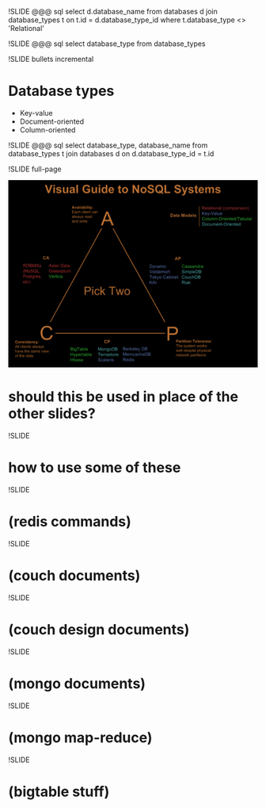 !SLIDE
	@@@ sql
	select d.database_name
	from databases d
	  join database_types t
	  on t.id = d.database_type_id
	where t.database_type <> 'Relational'

!SLIDE
	@@@ sql
	select database_type
	from database_types

!SLIDE bullets incremental

# Database types #

* Key-value
* Document-oriented
* Column-oriented

!SLIDE
	@@@ sql
	select database_type, database_name
	from database_types t
	  join databases d
	  on d.database_type_id = t.id

!SLIDE full-page

![Visual guide to nosql systems](visual-guide-to-nosql-systems.png)

# should this be used in place of the other slides?

!SLIDE
# how to use some of these

!SLIDE
# (redis commands)

!SLIDE
# (couch documents)

!SLIDE
# (couch design documents)

!SLIDE
# (mongo documents)

!SLIDE
# (mongo map-reduce)

!SLIDE
# (bigtable stuff)
